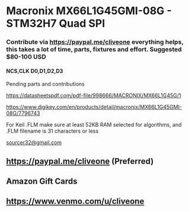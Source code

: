 # Macronix MX66L1G45GMI-08G - STM32H7 Quad SPI
### Contribute via   https://paypal.me/cliveone  everything helps, this takes a lot of time, parts, fixtures and effort. Suggested $80-100 USD

#### NCS,CLK D0,D1,D2,D3

Pending parts and contributions

https://datasheetspdf.com/pdf-file/998666/MACRONIX/MX66L1G45G/1

https://www.digikey.com/en/products/detail/macronix/MX66L1G45GMI-08G/7796743

For Keil .FLM make sure at least 52KB RAM selected for algorithms, and .FLM filename is 31 characters or less

 sourcer32@gmail.com
 
 ## https://paypal.me/cliveone (Preferred)
  
 ## Amazon Gift Cards

 ## https://www.venmo.com/u/cliveone
 
